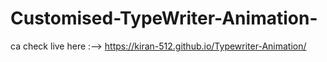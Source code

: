 # Customised-TypeWriter-Animation-

ca check live here :--> https://kiran-512.github.io/Typewriter-Animation/
